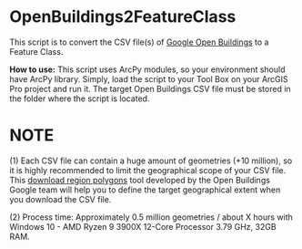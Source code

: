 # OpenBuildings2FeatureClass
This script is to convert the CSV file(s) of [Google Open Buildings](https://sites.research.google/open-buildings/) to a Feature Class.

**How to use:**
This script uses ArcPy modules, so your environment should have ArcPy library. Simply, load the script to your Tool Box on your ArcGIS Pro project and run it. The target Open Buildings CSV file must be stored in the folder where the script is located.

# NOTE

(1) Each CSV file can contain a huge amount of geometries (+10 million), so it is highly recommended to limit the geographical scope of your CSV file. This [download region polygons](https://colab.research.google.com/github/google-research/google-research/blob/master/building_detection/open_buildings_download_region_polygons.ipynb#scrollTo=fwxfj3B1qUWu) tool developed by the Open Buildings Google team will help you to define the target geographical extent when you download the CSV file.

(2) Process time: Approximately 0.5 million geometries / about X hours with Windows 10 - AMD Ryzen 9 3900X 12-Core Processor 3.79 GHz, 32GB RAM.
